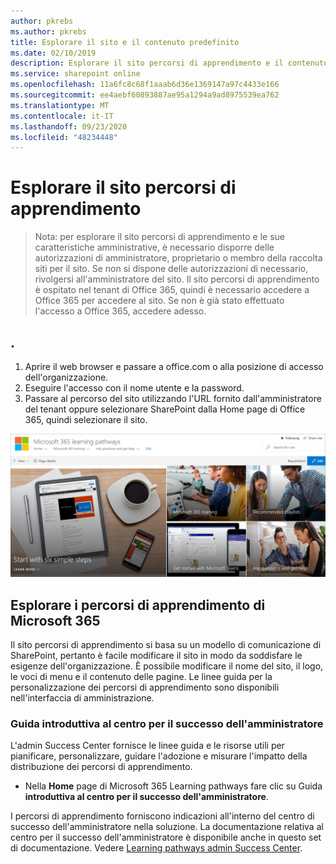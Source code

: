 ```yaml
---
author: pkrebs
ms.author: pkrebs
title: Esplorare il sito e il contenuto predefinito
ms.date: 02/10/2019
description: Esplorare il sito percorsi di apprendimento e il contenuto predefinito
ms.service: sharepoint online
ms.openlocfilehash: 11a6fc8c68f1aaab6d36e1369147a97c4433e166
ms.sourcegitcommit: ee4aebf60893887ae95a1294a9ad8975539ea762
ms.translationtype: MT
ms.contentlocale: it-IT
ms.lasthandoff: 09/23/2020
ms.locfileid: "48234448"
---
```

# <a name="explore-the-learning-pathways-site"></a>Esplorare il sito percorsi di apprendimento

> Nota: per esplorare il sito percorsi di apprendimento e le sue caratteristiche amministrative, è necessario disporre delle autorizzazioni di amministratore, proprietario o membro della raccolta siti per il sito. Se non si dispone delle autorizzazioni di necessario, rivolgersi all'amministratore del sito. Il sito percorsi di apprendimento è ospitato nel tenant di Office 365, quindi è necessario accedere a Office 365 per accedere al sito. Se non è già stato effettuato l'accesso a Office 365, accedere adesso. 

## <a name="sign-in-to-office-365"></a>. 

1.  Aprire il web browser e passare a office.com o alla posizione di accesso dell'organizzazione. 
2.  Eseguire l'accesso con il nome utente e la password.
3.  Passare al percorso del sito utilizzando l'URL fornito dall'amministratore del tenant oppure selezionare SharePoint dalla Home page di Office 365, quindi selezionare il sito. 

![cg-exploresite.png](media/cg-introducing.png)

## <a name="explore-microsoft-365-learning-pathways"></a>Esplorare i percorsi di apprendimento di Microsoft 365

Il sito percorsi di apprendimento si basa su un modello di comunicazione di SharePoint, pertanto è facile modificare il sito in modo da soddisfare le esigenze dell'organizzazione. È possibile modificare il nome del sito, il logo, le voci di menu e il contenuto delle pagine. Le linee guida per la personalizzazione dei percorsi di apprendimento sono disponibili nell'interfaccia di amministrazione. 

### <a name="get-started-with-the-admin-success-center"></a>Guida introduttiva al centro per il successo dell'amministratore

L'admin Success Center fornisce le linee guida e le risorse utili per pianificare, personalizzare, guidare l'adozione e misurare l'impatto della distribuzione dei percorsi di apprendimento. 

- Nella **Home** page di Microsoft 365 Learning pathways fare clic su Guida **introduttiva al centro per il successo dell'amministratore**.

I percorsi di apprendimento forniscono indicazioni all'interno del centro di successo dell'amministratore nella soluzione. La documentazione relativa al centro per il successo dell'amministratore è disponibile anche in questo set di documentazione. Vedere [Learning pathways admin Success Center](custom_successcenter.md).